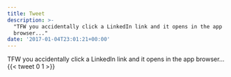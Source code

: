 ```yaml
---
title: Tweet
description: >-
  "TFW you accidentally click a LinkedIn link and it opens in the app
  browser..."
date: '2017-01-04T23:01:21+00:00'
---
```

TFW you accidentally click a LinkedIn link and it opens in the app browser...
      {{< tweet 0 1 >}}
    
